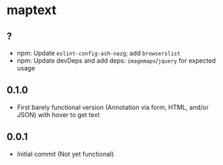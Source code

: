# maptext

## ?

- npm: Update `eslint-config-ash-nazg`; add `browserslist`
- npm: Update devDeps and add deps: `imagemaps`/`jquery` for expected usage

## 0.1.0

- First barely functional version (Annotation via form, HTML, and/or JSON)
    with hover to get text

## 0.0.1

- Initial commit (Not yet functional)

